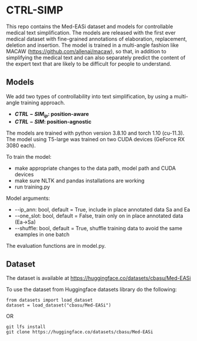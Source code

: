 # CTRL-SIMP

This repo contains the Med-EASi dataset and models for controllable medical text simplification. The models are released with the first ever medical dataset with fine-grained annotations of elaboration, replacement, deletion and insertion. The model is trained in a multi-angle fashion like MACAW (https://github.com/allenai/macaw), so that, in addition to simplifying the medical text and can also separately predict the content of the expert text that are likely to be difficult for people to understand. 

## Models
We add two types of controllability into text simplification, by using a multi-angle training approach. 
- **$CTRL-SIM_{ip}$: position-aware**
- **$CTRL-SIM$: position-agnostic**

The models are trained with python version 3.8.10 and torch 1.10 (cu-11.3). The model using T5-large was trained on two CUDA devices (GeForce RX 3080 each).

To train the model:
* make appropriate changes to the data path, model path and CUDA devices
* make sure NLTK and pandas installations are working
* run training.py 

Model arguments:
* --ip_ann: bool, default = True, include in place annotated data Sa and Ea
* --one_slot: bool, default = False, train only on in place annotated data (Ea->Sa)
* --shuffle: bool, default = True, shuffle training data to avoid the same examples in one batch

The evaluation functions are in model.py.

## Dataset
The dataset is available at https://huggingface.co/datasets/cbasu/Med-EASi

To use the dataset from Huggingface datasets library do the following:

```
from datasets import load_dataset
dataset = load_dataset("cbasu/Med-EASi")
```

OR

```
git lfs install
git clone https://huggingface.co/datasets/cbasu/Med-EASi
```
